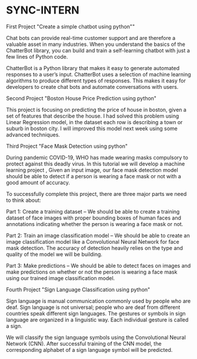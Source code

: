 # SYNC-INTERN
First Project "Create a simple chatbot using python""

Chat bots can provide real-time customer support and are therefore a valuable asset in many industries. When you understand the basics of the ChatterBot library, you can build and train a self-learning chatbot with just a few lines of Python code.

ChatterBot is a Python library that makes it easy to generate automated responses to a user’s input. ChatterBot uses a selection of machine learning algorithms to produce different types of responses. This makes it easy for developers to create chat bots and automate conversations with users.

Second Project "Boston House Price Prediction using python"

This project is focusing on predicting the price of house in boston, given a set of features that describe the house. I had solved this problem using Linear Regression model, in the dataset each row is describing a town or suburb in boston city. I will improved this model next week using some advanced techniques.

Third Project "Face Mask Detection using python"

During pandemic COVID-19, WHO has made wearing masks compulsory to protect against this deadly virus. In this tutorial we will develop a machine learning project , Given an input image, our face mask detection model should be able to detect if a person is wearing a face mask or not with a good amount of accuracy.

To successfully complete this project, there are three major parts we need to think about:

Part 1: Create a training dataset – We should be able to create a training dataset of face images with proper bounding boxes of human faces and annotations indicating whether the person is wearing a face mask or not.

Part 2: Train an image classification model – We should be able to create an image classification model like a Convolutional Neural Network for face mask detection. The accuracy of detection heavily relies on the type and quality of the model we will be building.

Part 3: Make predictions – We should be able to detect faces on images and make predictions on whether or not the person is wearing a face mask using our trained image classification model.

Fourth Project "Sign Language Classification using python"

Sign language is manual communication commonly used by people who are deaf. Sign language is not universal; people who are deaf from different countries speak different sign languages. The gestures or symbols in sign language are organized in a linguistic way. Each individual gesture is called a sign.

We will classify the sign language symbols using the Convolutional Neural Network (CNN). After successful training of the CNN model, the corresponding alphabet of a sign language symbol will be predicted.

